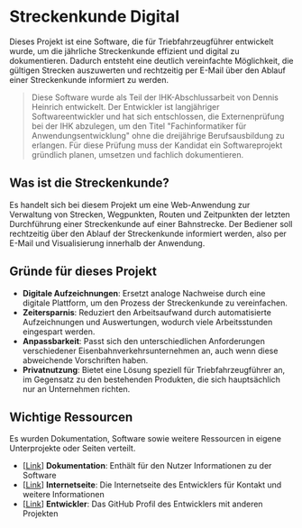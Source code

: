 # Streckenkunde Digital

Dieses Projekt ist eine Software, die für Triebfahrzeugführer entwickelt wurde, um die jährliche Streckenkunde effizient und digital zu dokumentieren. Dadurch entsteht eine deutlich vereinfachte Möglichkeit, die gültigen Strecken auszuwerten und rechtzeitig per E-Mail über den Ablauf einer Streckenkunde informiert zu werden.

> Diese Software wurde als Teil der IHK-Abschlussarbeit von Dennis Heinrich entwickelt. Der Entwickler ist langjähriger Softwareentwickler und hat sich entschlossen, die Externenprüfung bei der IHK abzulegen, um den Titel "Fachinformatiker für Anwendungsentwicklung" ohne die dreijährige Berufsausbildung zu erlangen. Für diese Prüfung muss der Kandidat ein Softwareprojekt gründlich planen, umsetzen und fachlich dokumentieren.

## Was ist die Streckenkunde?
Es handelt sich bei diesem Projekt um eine Web-Anwendung zur Verwaltung von Strecken, Wegpunkten, Routen und Zeitpunkten der letzten Durchführung einer Streckenkunde auf einer Bahnstrecke. Der Bediener soll rechtzeitig über den Ablauf der Streckenkunde informiert werden, also per E-Mail und Visualisierung innerhalb der Anwendung.

## Gründe für dieses Projekt
- **Digitale Aufzeichnungen**: Ersetzt analoge Nachweise durch eine digitale Plattform, um den Prozess der Streckenkunde zu vereinfachen.
- **Zeitersparnis**: Reduziert den Arbeitsaufwand durch automatisierte Aufzeichnungen und Auswertungen, wodurch viele Arbeitsstunden eingespart werden.
- **Anpassbarkeit**: Passt sich den unterschiedlichen Anforderungen verschiedener Eisenbahnverkehrsunternehmen an, auch wenn diese abweichende Vorschriften haben.
- **Privatnutzung**: Bietet eine Lösung speziell für Triebfahrzeugführer an, im Gegensatz zu den bestehenden Produkten, die sich hauptsächlich nur an Unternehmen richten.

## Wichtige Ressourcen
Es wurden Dokumentation, Software sowie weitere Ressourcen in eigene Unterprojekte oder Seiten verteilt.

- [[Link](https://help.streckenkunde.digital/)] **Dokumentation**: Enthält für den Nutzer Informationen zu der Software
- [[Link](https://dennis-heinri.ch/)] **Internetseite**: Die Internetseite des Entwicklers für Kontakt und weitere Informationen
- [[Link](https://github.com/cloudmaker97)] **Entwickler**: Das GitHub Profil des Entwicklers mit anderen Projekten
